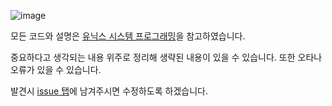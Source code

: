 ![image](https://user-images.githubusercontent.com/110466566/191288797-0c12cd6d-3b4c-45d3-92e9-456dcde029d5.png)

모든 코드와 설명은 [유닉스 시스템 프로그래밍](https://www.aladin.co.kr/shop/wproduct.aspx?ItemId=115096070&start=slayer)을 참고하였습니다.

중요하다고 생각되는 내용 위주로 정리해 생략된 내용이 있을 수 있습니다. 또한 오타나 오류가 있을 수 있습니다.

발견시 [issue 탭](https://github.com/seominseok00/system-programming/issues)에 남겨주시면 수정하도록 하겠습니다.